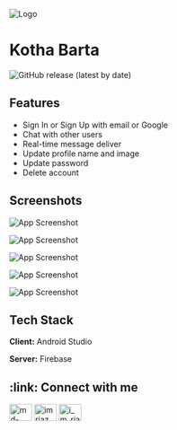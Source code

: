 
![Logo](https://raw.githubusercontent.com/Riaz-404/Kotha-Barta-App/master/metaFiles/screenshots/img.png)


# Kotha Barta

![GitHub release (latest by date)](https://img.shields.io/github/v/release/Riaz-404/Kotha-Barta-App?color=f15641)


## Features

- Sign In or Sign Up with email or Google
- Chat with other users
- Real-time message deliver
- Update profile name and image
- Update password
- Delete account


## Screenshots

![App Screenshot](https://github.com/Riaz-404/Kotha-Barta-App/blob/master/metaFiles/screenshots/Screenshot_20230417_012541.png?raw=true)

![App Screenshot](https://github.com/Riaz-404/Kotha-Barta-App/blob/master/metaFiles/screenshots/Screenshot_20230417_011848.png?raw=true)

![App Screenshot](https://github.com/Riaz-404/Kotha-Barta-App/blob/master/metaFiles/screenshots/Screenshot_20230417_012309.png?raw=true)

![App Screenshot](https://github.com/Riaz-404/Kotha-Barta-App/blob/master/metaFiles/screenshots/Screenshot_20230417_012349.png?raw=true)

![App Screenshot](https://github.com/Riaz-404/Kotha-Barta-App/blob/master/metaFiles/screenshots/Screenshot_20230417_012413.png?raw=true)


## Tech Stack

**Client:** Android Studio

**Server:** Firebase


<h2 align="left">:link: Connect with me </h2>
<p align="left">
<a href="https://linkedin.com/in/md-riazul-islam-891b65194" target="blank"><img align="center" src="https://raw.githubusercontent.com/rahuldkjain/github-profile-readme-generator/master/src/images/icons/Social/linked-in-alt.svg" alt="md-riazul-islam-891b65194" height="30" width="40" /></a>
<a href="https://fb.com/imriaz.cu" target="blank"><img align="center" src="https://raw.githubusercontent.com/rahuldkjain/github-profile-readme-generator/master/src/images/icons/Social/facebook.svg" alt="imriaz.cu" height="30" width="40" /></a>
<a href="https://instagram.com/i_m_riaz_" target="blank"><img align="center" src="https://raw.githubusercontent.com/rahuldkjain/github-profile-readme-generator/master/src/images/icons/Social/instagram.svg" alt="i_m_riaz_" height="30" width="40" /></a>
</p>

